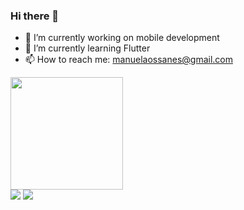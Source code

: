 ### Hi there 👋



- 🔭 I’m currently working on mobile development
- 🌱 I’m currently learning Flutter
- 📫 How to reach me: manuelaossanes@gmail.com

<div>
  <a href="https://github.com/manuabigsz"/>
  <img height="180em" src="https://github-readme-stats.vercel.app/api?username=manuabigsz&show_icons=true&theme=radical"/>
</div>
    
<div> 
  <a href = "mailto:manuelaossanes@gmail.com"><img src="https://img.shields.io/badge/-Gmail-%23333?style=for-the-badge&logo=gmail&logoColor=white" target="_blank"></a>
  <a href="https://www.linkedin.com/in/manuela-bertella-ossanes-690166204/" target="_blank"><img src="https://img.shields.io/badge/-LinkedIn-%230077B5?style=for-the-badge&logo=linkedin&logoColor=white" target="_blank"></a> 
  
</div>

    
<!--
- 👯 I’m looking to collaborate on ...
- 🤔 I’m looking for help with ...
- 💬 Ask me about ...

- 😄 Pronouns: ...
- ⚡ Fun fact: ...
-->
